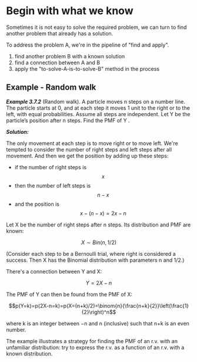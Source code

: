 <script id="MathJax-script" async src="https://cdn.jsdelivr.net/npm/mathjax@3/es5/tex-mml-chtml.js"></script>

# Begin with what we know

Sometimes it is not easy to solve the required problem,
we can turn to find another problem that already has a solution.

To address the problem A, we're in the pipeline of
"find and apply".

1. find another problem B with a known solution
2. find a connection between A and B
3. apply the "to-solve-A-is-to-solve-B" method in the process

## Example - Random walk

***Example 3.7.2*** (Random walk). A particle moves n steps on a number line. The
particle starts at 0, and at each step it moves 1 unit to the right or to the left,
with equal probabilities. Assume all steps are independent. Let Y be the particle’s
position after n steps. Find the PMF of Y .

***Solution:***

The only movement at each step is to move right or to move left.
We're tempted to consider the number of right steps
and left steps after all movement. And then we get the position
by adding up these steps:

* if the number of right steps is $$x$$
* then the number of left steps is $$n-x$$
* and the position is $$x-(n-x)=2x-n$$

Let X be the number of right steps after n steps.
Its distribution and PMF are known:

$$X\sim Bin(n,1/2)$$

(Consider each step to be a Bernoulli trial,
where right is considered a success.
Then X has the Binomial distribution
with parameters n and 1/2.)

There's a connection between Y and X:

$$Y=2X-n$$

The PMF of Y can then be found from the PMF of X:

$$p(Y=k)=p(2X-n=k)=p(X=(n+k)/2)=\binom{n}{\frac{n+k}{2}}\left(\frac{1}{2}\right)^n$$

where k is an integer between −n and n (inclusive) such that n+k is an even number.

The example illustrates a strategy for
finding the PMF of an r.v. with an unfamiliar distribution:
try to express the r.v. as a function of an r.v. with a known
distribution.
